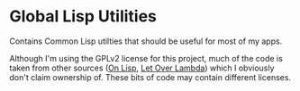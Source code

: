 # Global Lisp Utilities

Contains Common Lisp utilties that should be useful for most of my apps.

Although I'm using the GPLv2 license for this project, much of the code is taken from other sources ([On Lisp](http://www.paulgraham.com/onlisp.html), [Let Over Lambda](http://letoverlambda.com/index.cl)) which I obviously don't claim ownership of. These bits of code may contain different licenses.
